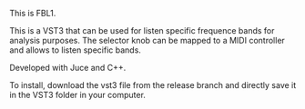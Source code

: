 This is FBL1.

This is a VST3 that can be used for listen specific frequence bands for analysis purposes.
The selector knob can be mapped to a MIDI controller and allows to listen specific bands.

Developed with Juce and C++.

To install, download the vst3 file from the release branch and directly save it in the VST3 folder in your computer.